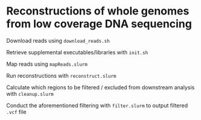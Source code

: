 # Reconstructions of whole genomes from low coverage DNA sequencing

Download reads using `download_reads.sh`

Retrieve supplemental executables/libraries with `init.sh`

Map reads using `mapReads.slurm`

Run reconstructions with `reconstruct.slurm`

Calculate which regions to be filtered / excluded from downstream analysis with `cleanup.slurm`

Conduct the aforementioned filtering with `filter.slurm` to output filtered `.vcf` file
